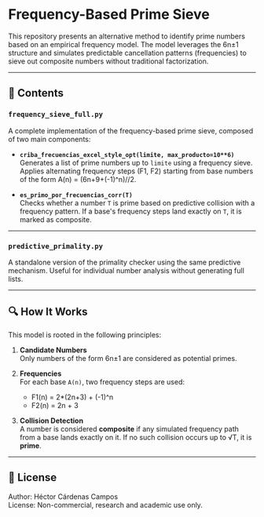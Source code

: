 # Frequency-Based Prime Sieve

This repository presents an alternative method to identify prime numbers based on an empirical frequency model. The model leverages the 6n±1 structure and simulates predictable cancellation patterns (frequencies) to sieve out composite numbers without traditional factorization.

---

## 📁 Contents

### `frequency_sieve_full.py`
A complete implementation of the frequency-based prime sieve, composed of two main components:

- **`criba_frecuencias_excel_style_opt(limite, max_producto=10**6)`**  
  Generates a list of prime numbers up to `limite` using a frequency sieve. Applies alternating frequency steps (F1, F2) starting from base numbers of the form A(n) = (6n+9+(-1)^n)//2.

- **`es_primo_por_frecuencias_corr(T)`**  
  Checks whether a number `T` is prime based on predictive collision with a frequency pattern. If a base's frequency steps land exactly on `T`, it is marked as composite.

---

### `predictive_primality.py`
A standalone version of the primality checker using the same predictive mechanism. Useful for individual number analysis without generating full lists.

---

## 🔍 How It Works

This model is rooted in the following principles:

1. **Candidate Numbers**  
   Only numbers of the form 6n±1 are considered as potential primes.

2. **Frequencies**  
   For each base `A(n)`, two frequency steps are used:
   - F1(n) = 2*(2n+3) + (-1)^n
   - F2(n) = 2n + 3

3. **Collision Detection**  
   A number is considered **composite** if any simulated frequency path from a base lands exactly on it. If no such collision occurs up to √T, it is **prime**.

---

## 📜 License

Author: Héctor Cárdenas Campos  
License: Non-commercial, research and academic use only.
